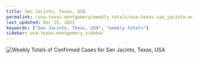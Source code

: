 ```yaml
---
title: San Jacinto, Texas, USA
permalink: /usa-texas-montgomery/weekly_totals/usa-texas-san_jacinto-weekly_totals.html
last_updated: Dec 15, 2021
keywords: ["San Jacinto, Texas, USA", "weekly totals"]
sidebar: usa-texas-montgomery_sidebar
---
```


![Weekly Totals of Confirmed Cases for San Jacinto, Texas, USA](/covid_tracker/images/graphs/usa-texas-san_jacinto-weekly_totals_graph.png)
